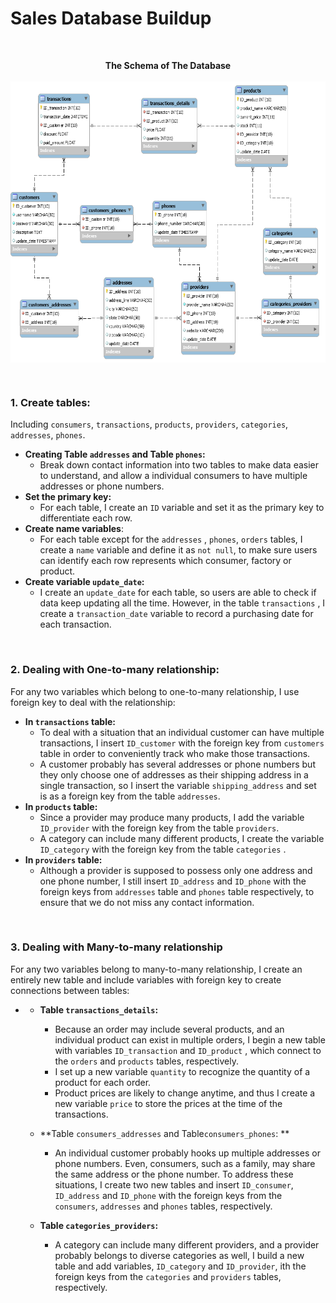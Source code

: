 # Sales Database Buildup

<br>

<p align="center">	
    <head>
        <b>The Schema of The Database</b>
    </head>
    <br></br>
	<img align="middle" width=900 height=450 src="database 2.png">
</p>

<br>



### 1. **Create tables:** 

Including `consumers`, `transactions`, `products`, `providers`, `categories`, `addresses`, `phones`. 

* **Creating Table `addresses` and Table `phones`:** 
  * Break down contact information into two tables to make data easier to understand, and allow a individual consumers to have multiple addresses or phone numbers. 
* **Set the primary key:** 
  * For each table, I create an `ID` variable and set it as the primary key to differentiate each row. 
* **Create name variables**: 
  * For each table except for the  `addresses` , `phones`, `orders` tables, I create a `name` variable and define it as `not null`, to make sure users can identify each row represents which consumer, factory or product.
* **Create variable `update_date`:**  
  * I create an `update_date` for each table, so users are able to check if data keep updating all the time. However, in the table `transactions` , I create a `transaction_date` variable to record a purchasing date for each transaction.

<br>

### 2. Dealing with One-to-many relationship:

For any two variables which belong to one-to-many relationship, I use foreign key to deal with the relationship:

* **In `transactions` table:**
  * To deal with a situation that an individual customer can have multiple transactions, I insert `ID_customer` with the foreign key from `customers` table in order to conveniently track who make those transactions.
  * A customer probably has several addresses or phone numbers but they only choose one of addresses as their shipping address in a single transaction, so I insert the variable  `shipping_address` and set is as a foreign key from the table `addresses`.
* **In `products` table:**
  * Since a provider may produce many products, I add the variable `ID_provider` with the foreign key from the table `providers`.
  * A category can include many different products, I create the variable `ID_category` with the foreign key from the table `categories` .
* **In `providers` table:**
  * Although a provider is supposed to possess only one address and one phone number, I still insert `ID_address` and `ID_phone` with the foreign keys from `addresses` table and `phones` table respectively, to ensure that we do not miss any contact information.

<br>

### 3. Dealing with Many-to-many relationship

For any two variables belong to many-to-many relationship, I create an entirely new table and include variables with foreign key to create connections between tables:

* * **Table `transactions_details`:** 
    * Because an order may include several products, and an individual product can exist in multiple orders, I begin a new table with variables `ID_transaction` and `ID_product` , which connect to the `orders` and `products` tables, respectively.
    * I set up a new variable `quantity` to recognize the quantity of a product for each order.
    * Product prices are likely to change anytime, and thus I create a new variable `price` to store the prices at the time of the transactions.

  * **Table `consumers_addresses` and Table`consumers_phones`: **
    * An individual customer probably hooks up multiple addresses or phone numbers. Even, consumers, such as a family,  may share the same address or the phone number. To address these situations,  I create two new tables and insert `ID_consumer`, `ID_address` and `ID_phone` with the foreign keys from the `consumers`, `addresses` and `phones` tables, respectively.

  * **Table `categories_providers`:**
    * A category can include many different providers, and a provider probably belongs to diverse categories as well, I build a new table and add variables, `ID_category` and `ID_provider`,  ith the foreign keys from the `categories` and `providers` tables, respectively.
